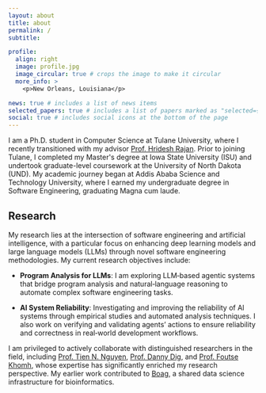 ```yaml
---
layout: about
title: about
permalink: /
subtitle: 

profile:
  align: right
  image: profile.jpg
  image_circular: true # crops the image to make it circular
  more_info: >
    <p>New Orleans, Louisiana</p>

news: true # includes a list of news items
selected_papers: true # includes a list of papers marked as "selected={true}"
social: true # includes social icons at the bottom of the page
---
```


I am a Ph.D. student in Computer Science at Tulane University, where I recently transitioned with my advisor [Prof. Hridesh Rajan](https://www.cs.iastate.edu/hridesh). Prior to joining Tulane, I completed my Master's degree at Iowa State University (ISU) and undertook graduate-level coursework at the University of North Dakota (UND). My academic journey began at Addis Ababa Science and Technology University, where I earned my undergraduate degree in Software Engineering, graduating Magna cum laude.

Research
------
My research lies at the intersection of software engineering and artificial intelligence, with a particular focus on enhancing deep learning models and large language models (LLMs) through novel software engineering methodologies. My current research objectives include:

* **Program Analysis for LLMs**: I am exploring LLM‑based agentic systems that bridge program analysis and natural‑language reasoning to automate complex software engineering tasks. 

* **AI System Reliability**: Investigating and improving the reliability of AI systems through empirical studies and automated analysis techniques. I also work on verifying and validating agents’ actions to ensure reliability and correctness in real‑world development workflows.

I am privileged to actively collaborate with distinguished researchers in the field, including [Prof. Tien N. Nguyen](https://nguyentien.cs.uiuc.edu/), [Prof. Danny Dig](https://danny.cs.colorado.edu/), and [Prof. Foutse Khomh](https://www.khomh.net/), whose expertise has significantly enriched my research perspective. My earlier work contributed to [Boag](http://boa.cs.iastate.edu/boag/index.php), a shared data science infrastructure for bioinformatics. 